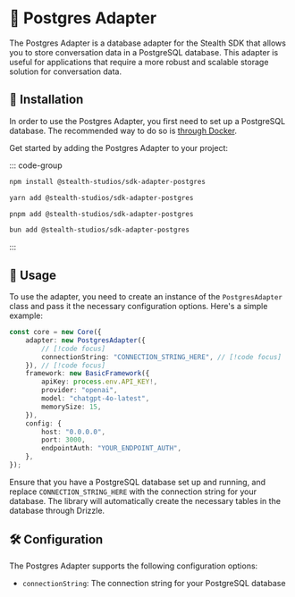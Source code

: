 # 🚀 Postgres Adapter

The Postgres Adapter is a database adapter for the Stealth SDK that allows you to store conversation data in a PostgreSQL database. This adapter is useful for applications that require a more robust and scalable storage solution for conversation data.

## 🚧 Installation

In order to use the Postgres Adapter, you first need to set up a PostgreSQL database. The recommended way to do so is [through Docker](https://docs.docker.com/engine/examples/postgresql_service/).

Get started by adding the Postgres Adapter to your project:

::: code-group

```sh [npm]
npm install @stealth-studios/sdk-adapter-postgres
```

```sh [yarn]
yarn add @stealth-studios/sdk-adapter-postgres
```

```sh [pnpm]
pnpm add @stealth-studios/sdk-adapter-postgres
```

```sh [bun]
bun add @stealth-studios/sdk-adapter-postgres
```

:::

## 🚀 Usage

To use the adapter, you need to create an instance of the `PostgresAdapter` class and pass it the necessary configuration options. Here's a simple example:

```typescript
const core = new Core({
	adapter: new PostgresAdapter({
		// [!code focus]
		connectionString: "CONNECTION_STRING_HERE", // [!code focus]
	}), // [!code focus]
	framework: new BasicFramework({
		apiKey: process.env.API_KEY!,
		provider: "openai",
		model: "chatgpt-4o-latest",
		memorySize: 15,
	}),
	config: {
		host: "0.0.0.0",
		port: 3000,
		endpointAuth: "YOUR_ENDPOINT_AUTH",
	},
});
```

Ensure that you have a PostgreSQL database set up and running, and replace `CONNECTION_STRING_HERE` with the connection string for your database. The library will automatically create the necessary tables in the database through Drizzle.

## 🛠️ Configuration

The Postgres Adapter supports the following configuration options:

- `connectionString`: The connection string for your PostgreSQL database
